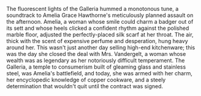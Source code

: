 The fluorescent lights of the Galleria hummed a monotonous tune, a soundtrack to Amelia Grace Hawthorne's meticulously planned assault on the afternoon.  Amelia, a woman whose smile could charm a badger out of its sett and whose heels clicked a confident rhythm against the polished marble floor, adjusted the perfectly-placed silk scarf at her throat. The air, thick with the scent of expensive perfume and desperation, hung heavy around her. This wasn't just another day selling high-end kitchenware; this was the day she closed the deal with Mrs. Vandergelt, a woman whose wealth was as legendary as her notoriously difficult temperament.  The Galleria, a temple to consumerism built of gleaming glass and stainless steel, was Amelia's battlefield, and today, she was armed with her charm, her encyclopedic knowledge of copper cookware, and a steely determination that wouldn't quit until the contract was signed.
